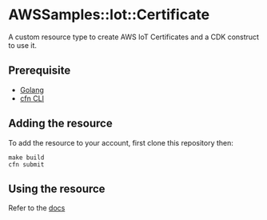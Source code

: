 # AWSSamples::Iot::Certificate

A custom resource type to create AWS IoT Certificates and a CDK construct to use it.

## Prerequisite

* [Golang](https://golang.org/)
* [cfn CLI](https://github.com/aws-cloudformation/cloudformation-cli)

## Adding the resource

To add the resource to your account, first clone this repository then:

```
make build
cfn submit
```

## Using the resource

Refer to the [docs](./docs/README.md)
